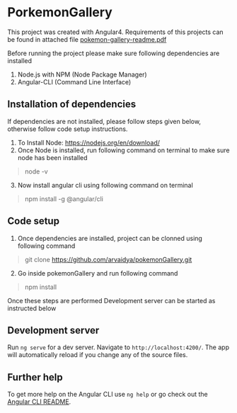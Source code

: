 # PorkemonGallery

This project was created with Angular4. Requirements of this projects can be found in attached file [pokemon-gallery-readme.pdf](https://github.com/arvaidya/pokemonGallery/blob/master/pokemon-gallery-readme.pdf)

Before running the project please make sure following dependencies are installed

1. Node.js with NPM (Node Package Manager)
2. Angular-CLI (Command Line Interface)

## Installation of dependencies
If dependencies are not installed, please follow steps given below, otherwise follow code setup instructions.

1. To Install Node: https://nodejs.org/en/download/
2. Once Node is installed, run following command on terminal to make sure node has been installed
> node -v
3. Now install angular cli using following command on terminal
> npm install -g @angular/cli

## Code setup
1. Once dependencies are installed, project can be clonned using following command
> git clone https://github.com/arvaidya/pokemonGallery.git
2. Go inside pokemonGallery and run following command
> npm install

Once these steps are performed Development server can be started as instructed below

## Development server

Run `ng serve` for a dev server. Navigate to `http://localhost:4200/`. The app will automatically reload if you change any of the source files.

## Further help

To get more help on the Angular CLI use `ng help` or go check out the [Angular CLI README](https://github.com/angular/angular-cli/blob/master/README.md).
